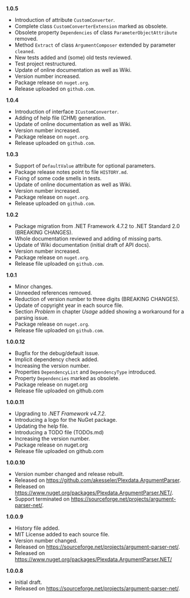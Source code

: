 

**1.0.5**
- Introduction of attribute `CustomConverter`.
- Complete class `CustomConverterExtension` marked as obsolete.
- Obsolete property `Dependencies` of class `ParameterObjectAttribute` removed.
- Method `Extract` of class `ArgumentComposer` extended by parameter `cleaned`.
- New tests added and (some) old tests reviewed.
- Test project restructured.
- Update of online documentation as well as Wiki.
- Version number increased.
- Package release on `nuget.org`.
- Release uploaded on `github.com`.

**1.0.4**
- Introduction of interface `ICustomConverter`.
- Adding of help file (CHM) generation.
- Update of online documentation as well as Wiki.
- Version number increased.
- Package release on `nuget.org`.
- Release uploaded on `github.com`.

**1.0.3**
- Support of `DefaultValue` attribute for optional parameters.
- Package release notes point to file `HISTORY.md`.
- Fixing of some code smells in tests.
- Update of online documentation as well as Wiki.
- Version number increased.
- Package release on `nuget.org`.
- Release uploaded on `github.com`.

**1.0.2**
- Package migration from .NET Framework 4.7.2 to .NET Standard 2.0 (BREAKING CHANGES).
- Whole documentation reviewed and adding of missing parts.
- Update of Wiki documentation (initial draft of API docs).
- Version number increased.
- Package release on `nuget.org`.
- Release file uploaded on `github.com`.

**1.0.1**
- Minor changes.
- Unneeded references removed.
- Reduction of version number to three digits (BREAKING CHANGES).
- Update of copyright year in each source file.
- Section _Problem_ in chapter _Usage_ added showing a workaround for a parsing issue.
- Package release on `nuget.org`.
- Release file uploaded on `github.com`.

**1.0.0.12**

- Bugfix for the debug/default issue.
- Implicit dependency check added.
- Increasing the version number.
- Properties ``DependencyList`` and ``DependencyType`` introduced.
- Property ``Dependencies`` marked as obsolete.
- Package release on nuget.org
- Release file uploaded on github.com

**1.0.0.11**

- Upgrading to *.NET Framework v4.7.2*.
- Introducing a logo for the NuGet package.
- Updating the help file.
- Introducing a TODO file (TODOs.md)
- Increasing the version number.
- Package release on nuget.org
- Release file uploaded on github.com

**1.0.0.10**

- Version number changed and release rebuilt.
- Released on https://github.com/akesseler/Plexdata.ArgumentParser.
- Released on https://www.nuget.org/packages/Plexdata.ArgumentParser.NET/.
- Support terminated on https://sourceforge.net/projects/argument-parser-net/.

**1.0.0.9**

- History file added.
- MIT License added to each source file.
- Version number changed.
- Released on https://sourceforge.net/projects/argument-parser-net/.
- Released on https://www.nuget.org/packages/Plexdata.ArgumentParser.NET/

**1.0.0.8**

- Initial draft.
- Released on https://sourceforge.net/projects/argument-parser-net/.

